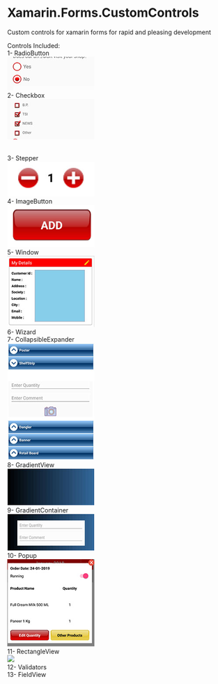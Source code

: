 # Xamarin.Forms.CustomControls
<p>Custom controls for xamarin forms for rapid and pleasing development</p>
<p>Controls Included:<br />1- RadioButton

<br />
  <img src="screenshot-1548241447447.jpg" width=200px/>
  <br />
2- Checkbox
  <br />
  <img src="screenshot-1548241837975.jpg" width=200px/>
  
  <br />3- Stepper
  <br />
  <img src="screenshot-1548242079318.jpg" width=200px/>
  <br />4- ImageButton
  <br />
  <img src="imagebutton.jpg" width=200px/>
  <br />5- Window
   <br />
  <img src="window.jpg" width=200px/>
  <br />6- Wizard<br />7- CollapsibleExpander
  <br />
  <img src="expander.jpg" width=200px/>
  <br />8- GradientView
  <br />
  <img src="gradientview.jpg" width=200px/>
  <br />9- GradientContainer
   <br />
  <img src="gradientcontainer.jpg" width=200px/>
  <br />10- Popup
   <br />
  <img src="popup.jpg" width=200px/>
  <br />11- RectangleView
  <br />
  <img src="rectangleview.jpg" width=200px/>
  <br />12- Validators<br />13- FieldView</p>
